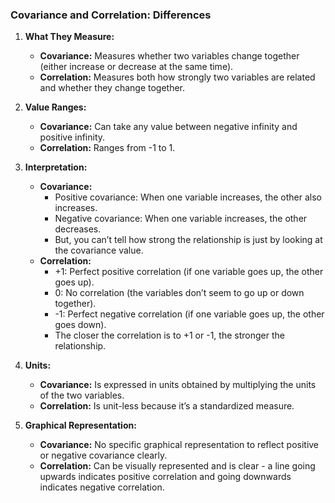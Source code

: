 ### Covariance and Correlation: Differences

1. **What They Measure:**
   - **Covariance:** Measures whether two variables change together (either increase or decrease at the same time).
   - **Correlation:** Measures both how strongly two variables are related and whether they change together.

2. **Value Ranges:**
   - **Covariance:** Can take any value between negative infinity and positive infinity.
   - **Correlation:** Ranges from -1 to 1.

3. **Interpretation:**
   - **Covariance:**
     - Positive covariance: When one variable increases, the other also increases.
     - Negative covariance: When one variable increases, the other decreases.
     - But, you can’t tell how strong the relationship is just by looking at the covariance value.
   - **Correlation:**
     - +1: Perfect positive correlation (if one variable goes up, the other goes up).
     - 0: No correlation (the variables don’t seem to go up or down together).
     - -1: Perfect negative correlation (if one variable goes up, the other goes down).
     - The closer the correlation is to +1 or -1, the stronger the relationship.

4. **Units:**
   - **Covariance:** Is expressed in units obtained by multiplying the units of the two variables.
   - **Correlation:** Is unit-less because it’s a standardized measure.

5. **Graphical Representation:**
   - **Covariance:** No specific graphical representation to reflect positive or negative covariance clearly.
   - **Correlation:** Can be visually represented and is clear - a line going upwards indicates positive correlation and going downwards indicates negative correlation.

